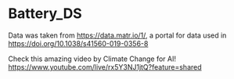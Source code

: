 # Battery_DS

Data was taken from https://data.matr.io/1/, a portal for data used in https://doi.org/10.1038/s41560-019-0356-8

Check this amazing video by Climate Change for AI! https://www.youtube.com/live/rx5Y3NJ1jtQ?feature=shared 

